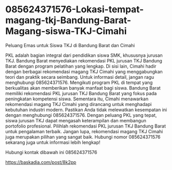 # 085624371576-Lokasi-tempat-magang-tkj-Bandung-Barat-Magang-siswa-TKJ-Cimahi

Peluang Emas untuk Siswa TKJ di Bandung Barat dan Cimahi

PKL adalah bagian integral dari pendidikan siswa SMK, khususnya jurusan TKJ. Bandung Barat menyediakan rekomendasi PKL jurusan TKJ Bandung Barat dengan program pelatihan yang lengkap. Di sisi lain, Cimahi hadir dengan berbagai rekomendasi magang TKJ Cimahi yang menggabungkan teori dan praktik secara seimbang. Untuk informasi detail, jangan ragu menghubungi 085624371576.
Mengikuti program PKL di tempat yang berkualitas akan memberikan banyak manfaat bagi siswa. Bandung Barat memiliki rekomendasi PKL jurusan TKJ Bandung Barat yang fokus pada peningkatan kompetensi siswa. Sementara itu, Cimahi menawarkan rekomendasi magang TKJ Cimahi yang dirancang untuk menghadapi kebutuhan industri modern. Pastikan Anda tidak melewatkan kesempatan ini dengan menghubungi 085624371576.
Dengan peluang PKL yang tepat, siswa jurusan TKJ dapat mengasah keterampilan dan membangun portofolio profesional. Pilihlah rekomendasi PKL jurusan TKJ Bandung Barat untuk pengalaman terbaik. Jangan lupa, rekomendasi magang TKJ Cimahi juga merupakan pilihan yang sangat baik. Hubungi nomor 085624371576 sekarang juga untuk informasi lebih lengkap!

Hubungi kontak dibawah ini 
085624371576

https://baskadia.com/post/8k2pp
